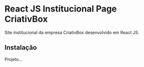 # React JS Institucional Page CriativBox

Site institucional da empresa CriativBox desenvolvido em React JS.

## Instalação

Projeto...
